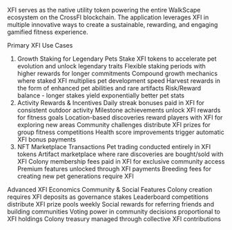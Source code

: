 XFI serves as the native utility token powering the entire WalkScape ecosystem on the CrossFI blockchain. The application leverages XFI in multiple innovative ways to create a sustainable, rewarding, and engaging gamified fitness experience.

Primary XFI Use Cases
1. Growth Staking for Legendary Pets
Stake XFI tokens to accelerate pet evolution and unlock legendary traits
Flexible staking periods with higher rewards for longer commitments
Compound growth mechanics where staked XFI multiplies pet development speed
Harvest rewards in the form of enhanced pet abilities and rare artifacts
Risk/Reward balance - longer stakes yield exponentially better pet stats
2. Activity Rewards & Incentives
Daily streak bonuses paid in XFI for consistent outdoor activity
Milestone achievements unlock XFI rewards for fitness goals
Location-based discoveries reward players with XFI for exploring new areas
Community challenges distribute XFI prizes for group fitness competitions
Health score improvements trigger automatic XFI bonus payments
3. NFT Marketplace Transactions
Pet trading conducted entirely in XFI tokens
Artifact marketplace where rare discoveries are bought/sold with XFI
Colony membership fees paid in XFI for exclusive community access
Premium features unlocked through XFI payments
Breeding fees for creating new pet generations require XFI

Advanced XFI Economics
Community & Social Features
Colony creation requires XFI deposits as governance stakes
Leaderboard competitions distribute XFI prize pools weekly
Social rewards for referring friends and building communities
Voting power in community decisions proportional to XFI holdings
Colony treasury managed through collective XFI contributions
